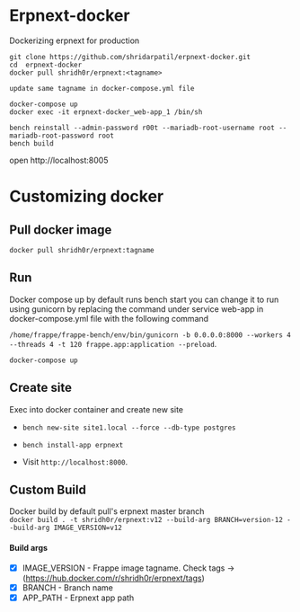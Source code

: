 # Erpnext-docker
Dockerizing erpnext for production
```
git clone https://github.com/shridarpatil/erpnext-docker.git
cd  erpnext-docker
docker pull shridh0r/erpnext:<tagname>

update same tagname in docker-compose.yml file

docker-compose up
docker exec -it erpnext-docker_web-app_1 /bin/sh

bench reinstall --admin-password r00t --mariadb-root-username root --mariadb-root-password root
bench build
```
open http://localhost:8005

# Customizing docker

## Pull docker image
```docker pull shridh0r/erpnext:tagname```

## Run
Docker compose up by default runs bench start you can change it to run using gunicorn by replacing the command under service web-app in docker-compose.yml file with the following command

```/home/frappe/frappe-bench/env/bin/gunicorn -b 0.0.0.0:8000 --workers 4 --threads 4 -t 120 frappe.app:application --preload```.

```docker-compose up```


## Create site
Exec into docker container and create new site

- ```bench new-site site1.local --force --db-type postgres```

- ```bench install-app erpnext```

- Visit `http://localhost:8000`.

## Custom Build
Docker build by default pull's erpnext master branch </br>
``` docker build . -t shridh0r/erpnext:v12 --build-arg BRANCH=version-12 --build-arg IMAGE_VERSION=v12 ```

#### Build args
- [x] IMAGE_VERSION - Frappe image tagname. Check tags -> (https://hub.docker.com/r/shridh0r/erpnext/tags)
- [x] BRANCH - Branch name
- [x] APP_PATH - Erpnext app path
